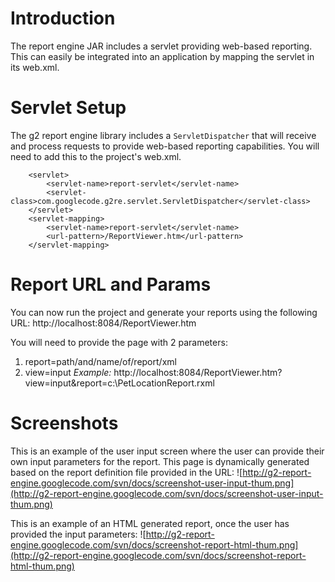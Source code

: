 # Introduction #

The report engine JAR includes a servlet providing web-based reporting. This can easily be integrated into an application by mapping the servlet in its web.xml.

# Servlet Setup #

The g2 report engine library includes a `ServletDispatcher` that will receive and process requests to provide web-based reporting capabilities. You will need to add this to the project's web.xml.

```
    <servlet>
        <servlet-name>report-servlet</servlet-name>
        <servlet-class>com.googlecode.g2re.servlet.ServletDispatcher</servlet-class>
    </servlet>
    <servlet-mapping>
        <servlet-name>report-servlet</servlet-name>
        <url-pattern>/ReportViewer.htm</url-pattern>
    </servlet-mapping>
```

# Report URL and Params #

You can now run the project and generate your reports using the following URL:
http://localhost:8084/ReportViewer.htm

You will need to provide the page with 2 parameters:
  1. report=path/and/name/of/report/xml
  1. view=input
_Example:_ http://localhost:8084/ReportViewer.htm?view=input&report=c:\PetLocationReport.rxml

# Screenshots #

This is an example of the user input screen where the user can provide their own input parameters for the report. This page is dynamically generated based on the report definition file provided in the URL:
![http://g2-report-engine.googlecode.com/svn/docs/screenshot-user-input-thum.png](http://g2-report-engine.googlecode.com/svn/docs/screenshot-user-input-thum.png)

This is an example of an HTML generated report, once the user has provided the input parameters:
![http://g2-report-engine.googlecode.com/svn/docs/screenshot-report-html-thum.png](http://g2-report-engine.googlecode.com/svn/docs/screenshot-report-html-thum.png)
